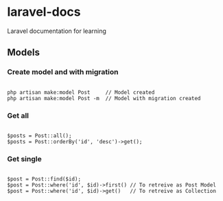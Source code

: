 # laravel-docs
Laravel documentation for learning
  
  
  
## Models  
  
  
### Create model and with migration  
  
```

php artisan make:model Post     // Model created
php artisan make:model Post -m  // Model with migration created

```  
  
  
### Get all  
  
```

$posts = Post::all();
$posts = Post::orderBy('id', 'desc')->get();

```  
  
  
### Get single  
  
```

$post = Post::find($id);
$post = Post::where('id', $id)->first() // To retreive as Post Model
$post = Post::where('id', $id)->get()   // To retreive as Collection

```
